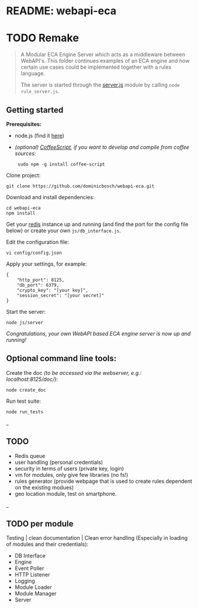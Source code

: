 README: webapi-eca
==================

# TODO Remake

> A Modular ECA Engine Server which acts as a middleware between WebAPI's.
> This folder continues examples of an ECA engine and how certain use cases
> could be implemented together with a rules language.
> 
> The server is started through the [server.js](server.html) module by calling
> `node rule_server.js`. 


Getting started
---------------

**Prerequisites:**

 - node.js (find it [here](http://nodejs.org/))
 - *(optional) [CoffeeScript](http://coffeescript.org/), if you want to develop
 		and compile from coffee sources:*
 
		sudo npm -g install coffee-script
 
Clone project:

    git clone https://github.com/dominicbosch/webapi-eca.git

Download and install dependencies:

    cd webapi-eca
    npm install

Get your [redis](http://redis.io/) instance up and running (and find the port for the config file below) or create your own `js/db_interface.js`.

Edit the configuration file:

    vi config/config.json

Apply your settings, for example:

    {
        "http_port": 8125,
        "db_port": 6379,
        "crypto_key": "[your key]",
        "session_secret": "[your secret]"
    }

Start the server:

    node js/server
    
*Congratulations, your own WebAPI based ECA engine server is now up and running!*


Optional command line tools:
----------------------------
    
Create the doc *(to be accessed via the webserver, e.g.: localhost:8125/doc/)*:

    node create_doc
    
Run test suite:

    node run_tests

_

TODO
----

* Redis queue
* user handling (personal credentials)
* security in terms of users (private key, login)
* vm for modules, only give few libraries (no fs!)
* rules generator (provide webpage that is used to create rules dependent on the existing modues)
* geo location module, test on smartphone.

_

TODO per module
---------------

Testing | clean documentation | Clean error handling (Especially in loading of modules and their credentials):

* DB Interface
* Engine
* Event Poller
* HTTP Listener
* Logging
* Module Loader
* Module Manager
* Server

